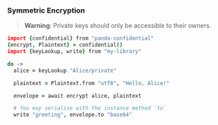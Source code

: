 ### Symmetric Encryption

> **Warning**: Private keys should only be accessible to their owners.

```coffeescript
import {confidential} from "panda-confidential"
{encrypt, Plaintext} = confidential()
import {keyLookup, write} from "my-library"

do ->
  alice = keyLookup "Alice/private"

  plaintext = Plaintext.from "utf8", "Hello, Alice!"

  envelope = await encrypt alice, plaintext

  # You may serialize with the instance method `to`
  write "greeting", envelope.to "base64"
```
